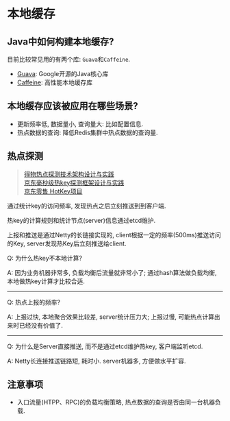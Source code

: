 # 本地缓存

## Java中如何构建本地缓存?

目前比较常见用的有两个库: `Guava`和`Caffeine`.

* [Guava](https://github.com/google/guava/wiki/CachesExplained): Google开源的Java核心库
* [Caffeine](https://github.com/ben-manes/caffeine): 高性能本地缓存库

## 本地缓存应该被应用在哪些场景?

* 更新频率低, 数据量小, 查询量大: 比如配置信息.
* 热点数据的查询: 降低Redis集群中热点数据的查询量.

## 热点探测

> [得物热点探测技术架构设计与实践](https://segmentfault.com/a/1190000043452655)\
> [京东毫秒级热key探测框架设计与实践](https://tianyalei.blog.csdn.net/article/details/106896210)\
> [京东零售 HotKey项目](https://gitee.com/jd-platform-opensource/hotkey)

通过统计key的访问频率, 发现热点之后立刻推送到到客户端.

热key的计算规则和统计节点(server)信息通过etcd维护.

上报和推送是通过Netty的长链接实现的, client根据一定的频率(500ms)推送访问的Key, server发现热Key后立刻推送给client.

Q: 为什么热key不本地计算?

A: 因为业务机器非常多, 负载均衡后流量就非常小了; 通过hash算法做负载均衡, 本地做热key计算才比较合适.

---

Q: 热点上报的频率?

A: 上报过快, 本地聚合效果比较差, server统计压力大; 上报过慢, 可能热点计算出来时已经没有价值了.

---

Q: 为什么是Server直接推送, 而不是通过etcd维护热key, 客户端监听etcd.

A: Netty长连接推送链路短, 耗时小. server机器多, 方便做水平扩容.

## 注意事项

* 入口流量(HTPP、RPC)的负载均衡策略, 热点数据的查询是否由同一台机器负载.
